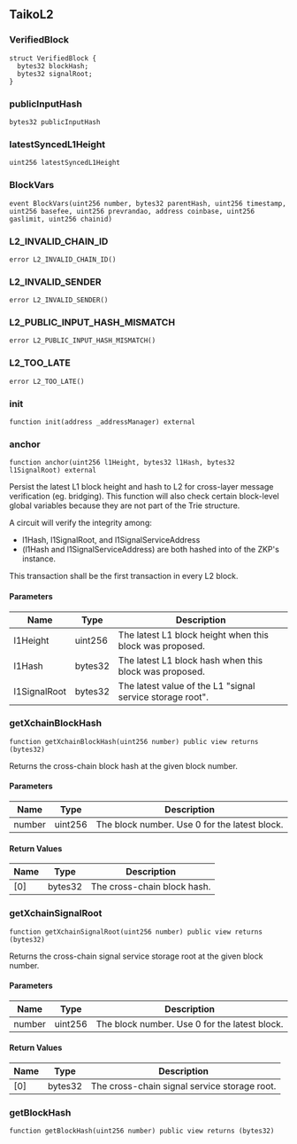 ## TaikoL2

### VerifiedBlock

```solidity
struct VerifiedBlock {
  bytes32 blockHash;
  bytes32 signalRoot;
}
```

### publicInputHash

```solidity
bytes32 publicInputHash
```

### latestSyncedL1Height

```solidity
uint256 latestSyncedL1Height
```

### BlockVars

```solidity
event BlockVars(uint256 number, bytes32 parentHash, uint256 timestamp, uint256 basefee, uint256 prevrandao, address coinbase, uint256 gaslimit, uint256 chainid)
```

### L2_INVALID_CHAIN_ID

```solidity
error L2_INVALID_CHAIN_ID()
```

### L2_INVALID_SENDER

```solidity
error L2_INVALID_SENDER()
```

### L2_PUBLIC_INPUT_HASH_MISMATCH

```solidity
error L2_PUBLIC_INPUT_HASH_MISMATCH()
```

### L2_TOO_LATE

```solidity
error L2_TOO_LATE()
```

### init

```solidity
function init(address _addressManager) external
```

### anchor

```solidity
function anchor(uint256 l1Height, bytes32 l1Hash, bytes32 l1SignalRoot) external
```

Persist the latest L1 block height and hash to L2 for cross-layer
message verification (eg. bridging). This function will also check
certain block-level global variables because they are not part of the
Trie structure.

A circuit will verify the integrity among:

- l1Hash, l1SignalRoot, and l1SignalServiceAddress
- (l1Hash and l1SignalServiceAddress) are both hashed into of the
  ZKP's instance.

This transaction shall be the first transaction in every L2 block.

#### Parameters

| Name         | Type    | Description                                               |
| ------------ | ------- | --------------------------------------------------------- |
| l1Height     | uint256 | The latest L1 block height when this block was proposed.  |
| l1Hash       | bytes32 | The latest L1 block hash when this block was proposed.    |
| l1SignalRoot | bytes32 | The latest value of the L1 "signal service storage root". |

### getXchainBlockHash

```solidity
function getXchainBlockHash(uint256 number) public view returns (bytes32)
```

Returns the cross-chain block hash at the given block number.

#### Parameters

| Name   | Type    | Description                                   |
| ------ | ------- | --------------------------------------------- |
| number | uint256 | The block number. Use 0 for the latest block. |

#### Return Values

| Name | Type    | Description                 |
| ---- | ------- | --------------------------- |
| [0]  | bytes32 | The cross-chain block hash. |

### getXchainSignalRoot

```solidity
function getXchainSignalRoot(uint256 number) public view returns (bytes32)
```

Returns the cross-chain signal service storage root at the given
block number.

#### Parameters

| Name   | Type    | Description                                   |
| ------ | ------- | --------------------------------------------- |
| number | uint256 | The block number. Use 0 for the latest block. |

#### Return Values

| Name | Type    | Description                                  |
| ---- | ------- | -------------------------------------------- |
| [0]  | bytes32 | The cross-chain signal service storage root. |

### getBlockHash

```solidity
function getBlockHash(uint256 number) public view returns (bytes32)
```
